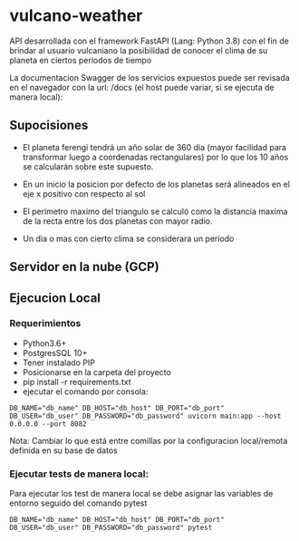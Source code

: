 # vulcano-weather

API desarrollada con el framework FastAPI (Lang: Python 3.8)
con el fin de brindar al usuario vulcaniano
la posibilidad de conocer el clima de su planeta en ciertos periodos de tiempo

La documentacion Swagger de los servicios expuestos puede ser 
revisada en el navegador con la url: /docs (el host puede variar, si se ejecuta de manera local):



## Supocisiones

- El planeta ferengi tendrá un año solar de 360 dia (mayor facilidad para transformar luego a coordenadas rectangulares) 
por lo que los 10 años se calcularán sobre este supuesto. 

- En un inicio la posicion por defecto de los planetas será alineados en el eje x positivo
con respecto al sol 

- El perimetro maximo del triangulo se calculó como la distancia maxima
de la recta entre los dos planetas con mayor radio.

- Un dia o mas con cierto clima se considerara un periodo 

  
## Servidor en la nube (GCP)


## Ejecucion Local
### Requerimientos 
* Python3.6+
* PostgresSQL 10+
* Tener instalado PIP
* Posicionarse en la carpeta del proyecto
* pip install -r requirements.txt
* ejecutar el comando por consola:
```
DB_NAME="db_name" DB_HOST="db_host" DB_PORT="db_port" DB_USER="db_user" DB_PASSWORD="db_password" uvicorn main:app --host 0.0.0.0 --port 8082
```
Nota: Cambiar lo que está entre comillas por la configuracion local/remota definida
en su base de datos

### Ejecutar tests de manera local:

Para ejecutar los test de manera local se debe asignar las variables de entorno
seguido del comando pytest

```
DB_NAME="db_name" DB_HOST="db_host" DB_PORT="db_port" DB_USER="db_user" DB_PASSWORD="db_password" pytest
```

